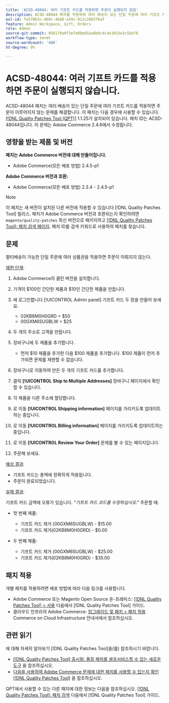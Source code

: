 ```yaml
---
title: 'ACSD-48044: 여러 기프트 카드를 적용하면 주문이 실행되지 않음'
description: ACSD-48044 패치를 적용하여 여러 배송이 있는 단일 주문에 여러 기프트 카드를 적용하면 주문이 이루어지지 않는 Adobe Commerce 문제를 해결합니다.
exl-id: fe57063c-d69c-4b80-a59c-912c2603f6af
feature: Admin Workspace, Gift, Orders
role: Admin
source-git-commit: 958179e0f3efe08e65ea8b0c4c4e1015e3c5bb76
workflow-type: tm+mt
source-wordcount: '486'
ht-degree: 0%

---
```


# ACSD-48044: 여러 기프트 카드를 적용하면 주문이 실행되지 않습니다.

ACSD-48044 패치는 여러 배송이 있는 단일 주문에 여러 기프트 카드를 적용하면 주문이 이루어지지 않는 문제를 해결합니다. 이 패치는 다음 경우에 사용할 수 있습니다. [[!DNL Quality Patches Tool (QPT)]](/help/announcements/adobe-commerce-announcements/magento-quality-patches-released-new-tool-to-self-serve-quality-patches.md) 1.1.25가 설치되어 있습니다. 패치 ID는 ACSD-48044입니다. 이 문제는 Adobe Commerce 2.4.6에서 수정됩니다.

## 영향을 받는 제품 및 버전

**패치는 Adobe Commerce 버전에 대해 만들어집니다.**

* Adobe Commerce(모든 배포 방법) 2.4.5-p1

**Adobe Commerce 버전과 호환:**

* Adobe Commerce(모든 배포 방법) 2.3.4 - 2.4.5-p1

>[!NOTE]
>
>이 패치는 새 버전이 설치된 다른 버전에 적용할 수 있습니다 [!DNL Quality Patches Tool] 릴리스. 패치가 Adobe Commerce 버전과 호환되는지 확인하려면 `magento/quality-patches` 최신 버전으로 패키지하고 [[!DNL Quality Patches Tool]: 패치 검색 페이지](https://experienceleague.adobe.com/tools/commerce-quality-patches/index.html). 패치 ID를 검색 키워드로 사용하여 패치를 찾습니다.

## 문제

멀티배송이 가능한 단일 주문에 여러 상품권을 적용하면 주문이 이뤄지지 않는다.

<u>재현 단계</u>:

1. Adobe Commerce의 클린 버전을 설치합니다.
1. 가격이 $100인 간단한 제품과 $10인 간단한 제품을 만듭니다.
1. 에 로그인합니다 [!UICONTROL Admin panel] 기프트 카드 두 장을 만들어 보세요.

   * 02KB8M0H0GRD = $50
   * 00GXM6SUGBLW = $25

1. 두 개의 주소로 고객을 만듭니다.
1. 장바구니에 두 제품을 추가합니다.

   * 먼저 $10 제품을 추가한 다음 $100 제품을 추가합니다. $100 제품이 먼저 추가되면 문제를 재현할 수 없습니다.

1. 장바구니로 이동하여 만든 두 개의 기프트 카드를 추가합니다.
1. 클릭 **[!UICONTROL Ship to Multiple Addresses]** 장바구니 페이지에서 확인할 수 있습니다.
1. 각 제품을 다른 주소에 할당합니다.
1. 로 이동 **[!UICONTROL Shipping information]** 페이지를 가리키도록 업데이트하는 중입니다.
1. 로 이동 **[!UICONTROL Billing information]** 페이지를 가리키도록 업데이트하는 중입니다.
1. 로 이동 **[!UICONTROL Review Your Order]** 문제를 볼 수 있는 페이지입니다.
1. 주문해 보세요.

<u>예상 결과</u>:

* 기프트 카드는 총액에 정확하게 적용됩니다.
* 주문이 완료되었습니다.

<u>실제 결과</u>:

기프트 카드 금액에 오류가 있습니다. *&quot;기프트 카드 코드를 수정하십시오.&quot;* 주문할 때.

* 첫 번째 제품:

   * 기프트 카드 제거 (00GXM6SUGBLW) - $15.00
   * 기프트 카드 제거(02KB8M0H0GRD) - $0.00

* 두 번째 제품:

   * 기프트 카드 제거 (00GXM6SUGBLW) - $25.00
   * 기프트 카드 제거(02KB8M0H0GRD) - $35.00

## 패치 적용

개별 패치를 적용하려면 배포 방법에 따라 다음 링크를 사용합니다.

* Adobe Commerce 또는 Magento Open Source 온-프레미스: [[!DNL Quality Patches Tool] > 사용](https://experienceleague.adobe.com/docs/commerce-operations/tools/quality-patches-tool/usage.html) 다음에서 [!DNL Quality Patches Tool] 가이드.
* 클라우드 인프라의 Adobe Commerce: [업그레이드 및 패치 > 패치 적용](https://experienceleague.adobe.com/docs/commerce-cloud-service/user-guide/develop/upgrade/apply-patches.html) Commerce on Cloud Infrastructure 안내서에서 참조하십시오.

## 관련 읽기

에 대해 자세히 알아보기 [!DNL Quality Patches Tool]을(를) 참조하시기 바랍니다.

* [[!DNL Quality Patches Tool] 출시됨: 품질 패치를 셀프서비스할 수 있는 새로운 도구](/help/announcements/adobe-commerce-announcements/magento-quality-patches-released-new-tool-to-self-serve-quality-patches.md) 을 참조하십시오.
* [다음을 사용하여 Adobe Commerce 문제에 대한 패치를 사용할 수 있는지 확인 [!DNL Quality Patches Tool]](/help/support-tools/patches-available-in-qpt-tool/check-patch-for-magento-issue-with-magento-quality-patches.md) 을 참조하십시오.

QPT에서 사용할 수 있는 다른 패치에 대한 정보는 다음을 참조하십시오. [[!DNL Quality Patches Tool]: 패치 검색](https://experienceleague.adobe.com/tools/commerce-quality-patches/index.html) 다음에서 [!DNL Quality Patches Tool] 가이드.
